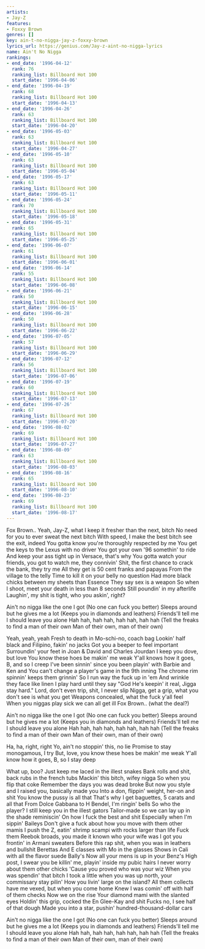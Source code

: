 ```yaml
---
artists:
- Jay-Z
features:
- Foxxy Brown
genres: []
key: ain-t-no-nigga-jay-z-foxxy-brown
lyrics_url: https://genius.com/Jay-z-aint-no-nigga-lyrics
name: Ain't No Nigga
rankings:
- end_date: '1996-04-12'
  rank: 76
  ranking_list: Billboard Hot 100
  start_date: '1996-04-06'
- end_date: '1996-04-19'
  rank: 68
  ranking_list: Billboard Hot 100
  start_date: '1996-04-13'
- end_date: '1996-04-26'
  rank: 63
  ranking_list: Billboard Hot 100
  start_date: '1996-04-20'
- end_date: '1996-05-03'
  rank: 63
  ranking_list: Billboard Hot 100
  start_date: '1996-04-27'
- end_date: '1996-05-10'
  rank: 63
  ranking_list: Billboard Hot 100
  start_date: '1996-05-04'
- end_date: '1996-05-17'
  rank: 63
  ranking_list: Billboard Hot 100
  start_date: '1996-05-11'
- end_date: '1996-05-24'
  rank: 70
  ranking_list: Billboard Hot 100
  start_date: '1996-05-18'
- end_date: '1996-05-31'
  rank: 65
  ranking_list: Billboard Hot 100
  start_date: '1996-05-25'
- end_date: '1996-06-07'
  rank: 61
  ranking_list: Billboard Hot 100
  start_date: '1996-06-01'
- end_date: '1996-06-14'
  rank: 55
  ranking_list: Billboard Hot 100
  start_date: '1996-06-08'
- end_date: '1996-06-21'
  rank: 50
  ranking_list: Billboard Hot 100
  start_date: '1996-06-15'
- end_date: '1996-06-28'
  rank: 50
  ranking_list: Billboard Hot 100
  start_date: '1996-06-22'
- end_date: '1996-07-05'
  rank: 57
  ranking_list: Billboard Hot 100
  start_date: '1996-06-29'
- end_date: '1996-07-12'
  rank: 56
  ranking_list: Billboard Hot 100
  start_date: '1996-07-06'
- end_date: '1996-07-19'
  rank: 60
  ranking_list: Billboard Hot 100
  start_date: '1996-07-13'
- end_date: '1996-07-26'
  rank: 67
  ranking_list: Billboard Hot 100
  start_date: '1996-07-20'
- end_date: '1996-08-02'
  rank: 69
  ranking_list: Billboard Hot 100
  start_date: '1996-07-27'
- end_date: '1996-08-09'
  rank: 63
  ranking_list: Billboard Hot 100
  start_date: '1996-08-03'
- end_date: '1996-08-16'
  rank: 65
  ranking_list: Billboard Hot 100
  start_date: '1996-08-10'
- end_date: '1996-08-23'
  rank: 69
  ranking_list: Billboard Hot 100
  start_date: '1996-08-17'
---
```

Fox Brown..
Yeah, Jay-Z, what
I keep it fresher than the next, bitch
No need for you to ever sweat the next bitch
With speed, I make the best bitch see the exit, indeed
You gotta know you're thoroughly respected by me
You get the keys to the Lexus with no driver
You got your own '96 somethin' to ride
And keep your ass tight up in Versace, that's why
You gotta watch your friends, you got to watch me, they connivin'
Shit, the first chance to crack the bank, they try me
All they get is 50 cent franks and papayas
From the village to the telly
Time to kill it on your belly no question
Had more black chicks between my sheets than Essence
They say sex is a weapon
So when I shoot, meet your death in less than 8 seconds
Still poundin' in my afterlife
Laughin', my shit is tight, who you askin', right?


Ain't no nigga like the one I got
(No one can fuck you better)
Sleeps around but he gives me a lot
(Keeps you in diamonds and leathers)
Friends'll tell me I should leave you alone
​​​Hah hah, hah hah, hah hah, hah hah​​​
(Tell the freaks to find a man of their own
Man of their own, man of their own)


Yeah, yeah, yeah
Fresh to death in Mo-schi-no, coach bag
Lookin' half black and Filipino, fakin' no jacks
Got you a beeper to feel important
Surroundin' your feet in Joan & David and Charles Jourdan
I keep you dove, but love
You know these hoes be makin' me weak
Y'all knows how it goes, B, and so I creep
I've been sinnin' since you been playin' with Barbie and Ken and
You can't change a player's game in the 9th inning
The chrome rim spinnin' keeps them grinnin'
So I run way the fuck up in 'em
And wrinkle they face like linen
I play hard until they say "God
He's keepin' it real, Jigga stay hard."
Lord, don't even trip, shit, I never slip
Nigga, get a grip, what you don't see is what you get
Weapons concealed, what the fuck y'all feel
When you niggas play sick we can all get ill
Fox Brown.. (what the deal?)


Ain't no nigga like the one I got
(No one can fuck you better)
Sleeps around but he gives me a lot
(Keeps you in diamonds and leathers)
Friends'll tell me I should leave you alone
​​​Hah hah, hah hah, hah hah, hah hah​​​
(Tell the freaks to find a man of their own
Man of their own, man of their own)


Ha, ha, right, right
Yo, ain't no stoppin' this, no lie
Promise to stay monogamous, I try
But, love, you know these hoes be makin' me weak
Y'all know how it goes, B, so I stay deep


What up, boo? Just keep me laced in the illest snakes
Bank rolls and shit, back rubs in the french tubs
Mackin' this bitch, wifey nigga
So when you flip that coke
Remember the days you was dead broke
But now you style and I raised you, basically made you
Into a don, flippin' weight, her-on and shit
You know the pussy is all that
That's why I get baguettes, 5 carats and all that
From Dolce Gabbana to H Bendel, I'm ringin' bells
So who the player? I still keep you in the illest gators
Tailor-made so we can lay up in the shade reminiscin'
On how I fuck the best and shit
Especially when I'm sippin' Baileys
Don't give a fuck about how you move with them other mamis
I push the Z, eatin' shrimp scampi with rocks larger than life
Fuck them Reebok broads, you made it known who your wife was
I got you frontin' in Armani sweaters
Before this rap shit, when you was in leathers and bullshit Berettas
And E classes with Mo in the glasses
Shows in Cali with all the flavor suede Bally's
Now all your mens is up in your Benz's
High post, I swear you be killin' me, playin' inside my pubic hairs
I never worry about them other chicks
'Cause you proved who was your wiz
When you was spendin' that bitch
I took a little when you was up north, your commissary stay pilin'
How you livin' large on the island?
All them collects have me vexed, but when you come home
Knew I was comin' off with half of them checks
Now we on the rise
Your diamond mami with the slanted eyes
Holdin' this grip, cocked the En Glee-Kay and shit
Fucks no, I see half of that dough
Made you into a star, pushin' hundred-thousand-dollar cars


Ain't no nigga like the one I got
(No one can fuck you better)
Sleeps around but he gives me a lot
(Keeps you in diamonds and leathers)
Friends'll tell me I should leave you alone
​​​Hah hah, hah hah, hah hah, hah hah​​​
(Tell the freaks to find a man of their own
Man of their own, man of their own)
